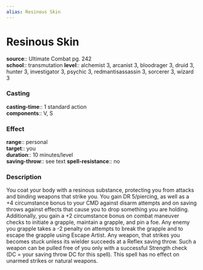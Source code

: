 ```yaml
---
alias: Resinous Skin
---
```


# Resinous Skin 

**source**:: Ultimate Combat pg. 242  
**school**:: transmutation
**level**:: alchemist 3, arcanist 3, bloodrager 3, druid 3, hunter 3, investigator 3, psychic 3, redmantisassassin 3, sorcerer 3, wizard 3

### Casting 

**casting-time**:: 1 standard action  
**components**:: V, S

### Effect 

**range**:: personal  
**target**:: you  
**duration**:: 10 minutes/level  
**saving-throw**:: see text
**spell-resistance**:: no

### Description 

You coat your body with a resinous substance, protecting you from attacks and binding weapons that strike you. You gain DR 5/piercing, as well as a +4 circumstance bonus to your CMD against disarm attempts and on saving throws against effects that cause you to drop something you are holding. Additionally, you gain a +2 circumstance bonus on combat maneuver checks to initiate a grapple, maintain a grapple, and pin a foe. Any enemy you grapple takes a -2 penalty on attempts to break the grapple and to escape the grapple using Escape Artist. Any weapon, that strikes you becomes stuck unless its wielder succeeds at a Reflex saving throw. Such a weapon can be pulled free of you only with a successful Strength check (DC = your saving throw DC for this spell). This spell has no effect on unarmed strikes or natural weapons.
